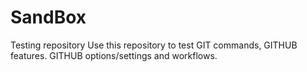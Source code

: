 # SandBox
Testing repository
Use this repository to test GIT commands, GITHUB features. GITHUB options/settings and workflows.
